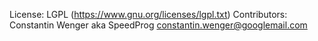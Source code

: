 License: LGPL (https://www.gnu.org/licenses/lgpl.txt)
Contributors: Constantin Wenger aka SpeedProg constantin.wenger@googlemail.com
